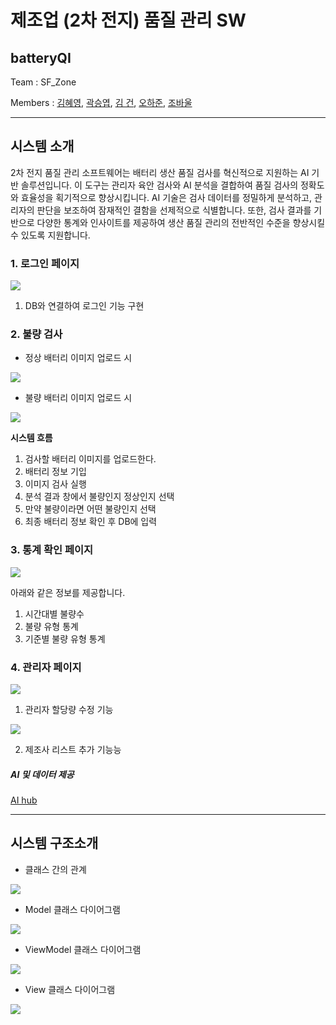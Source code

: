 # 제조업 (2차 전지) 품질 관리 SW
## batteryQI

Team : SF_Zone

Members : <a href = "https://github.com/hyeyeoung">김혜영</a>, <a href = "https://github.com/kyeob1107">곽승엽</a>, <a href = "https://github.com/Polar-Bear-Poby">김  건</a>, <a href = "https://github.com/hajun05">오하준</a>, <a href = "https://github.com/BWhale1010">조바울</a>

---
## 시스템 소개

2차 전지 품질 관리 소프트웨어는 배터리 생산 품질 검사를 혁신적으로 지원하는 AI 기반 솔루션입니다. 이 도구는 관리자 육안 검사와 AI 분석을 결합하여 품질 검사의 정확도와 효율성을 획기적으로 향상시킵니다. AI 기술은 검사 데이터를 정밀하게 분석하고, 관리자의 판단을 보조하여 잠재적인 결함을 선제적으로 식별합니다. 또한, 검사 결과를 기반으로 다양한 통계와 인사이트를 제공하여 생산 품질 관리의 전반적인 수준을 향상시킬 수 있도록 지원합니다.


### 1. 로그인 페이지

<img src = "./img/login.gif"/>

1. DB와 연결하여 로그인 기능 구현

### 2. 불량 검사
* 정상 배터리 이미지 업로드 시
<img src = "./img/nomalimg.gif"/>

* 불량 배터리 이미지 업로드 시
<img src = "./img/badimg.gif"/>

**시스템 흐름**

1. 검사할 배터리 이미지를 업로드한다.
2. 배터리 정보 기입
3. 이미지 검사 실행
4. 분석 결과 창에서 불량인지 정상인지 선택
5. 만약 불량이라면 어떤 불량인지 선택
6. 최종 배터리 정보 확인 후 DB에 입력

### 3. 통계 확인 페이지

<img src = "./img/statictics.gif"/>

아래와 같은 정보를 제공합니다.

1. 시간대별 불량수
2. 불량 유형 통계
3. 기준별 불량 유형 통계

### 4. 관리자 페이지

<img src = "./img/editamount.gif"/>

1. 관리자 할당량 수정 기능

<img src = "./img/addmanu.gif"/>

2. 제조사 리스트 추가 기능능

##### AI 및 데이터 제공
<a href = "https://www.aihub.or.kr/aihubdata/data/view.do?currMenu=115&topMenu=100&aihubDataSe=data&dataSetSn=71687"> AI hub</a>

---
## 시스템 구조소개
- 클래스 간의 관계   
<img src = "./img/batteryQI-클래스간 관계.drawio.svg"/>

- Model 클래스 다이어그램   
<img src = "./img/batteryQI-Model.drawio.svg"/>

- ViewModel 클래스 다이어그램   
<img src = "./img/batteryQI-ViewModel.drawio.svg"/>

- View 클래스 다이어그램   
<img src = "./img/batteryQI-View.drawio.svg"/>